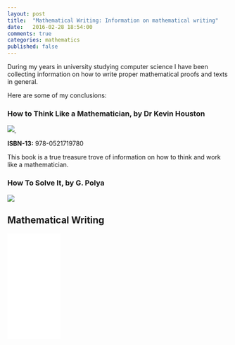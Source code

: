 ```yaml
---
layout: post
title:  "Mathematical Writing: Information on mathematical writing"
date:   2016-02-28 18:54:00
comments: true
categories: mathematics
published: false
---
```


During my years in university studying computer science I have been
collecting information on how to write proper mathematical proofs and
texts in general.

Here are some of my conclusions:

### How to Think Like a Mathematician, by Dr Kevin Houston
<a href="http://www.amazon.com/gp/product/052171978X/ref=as_li_tl?ie=UTF8&camp=1789&creative=9325&creativeASIN=052171978X&linkCode=as2&tag=zolomoncom-20&linkId=NWGDW7KY4O6MZQJ3"><img border="0" src="http://ws-na.amazon-adsystem.com/widgets/q?_encoding=UTF8&ASIN=052171978X&Format=_SL250_&ID=AsinImage&MarketPlace=US&ServiceVersion=20070822&WS=1&tag=zolomoncom-20" >
</a>
<img src="http://ir-na.amazon-adsystem.com/e/ir?t=zolomoncom-20&l=as2&o=1&a=052171978X" width="1" height="1" border="0" alt="" style="border:none !important; margin:0px !important;" />

**ISBN-13:** 978-0521719780

This book is a true treasure trove of information on how to think and work like a mathematician.

### How To Solve It, by G. Polya

<a  href="http://www.amazon.com/gp/product/069116407X/ref=as_li_tl?ie=UTF8&camp=1789&creative=9325&creativeASIN=069116407X&linkCode=as2&tag=zolomoncom-20&linkId=74RXM3DBKO55IIB5"><img border="0" src="http://ws-na.amazon-adsystem.com/widgets/q?_encoding=UTF8&ASIN=069116407X&Format=_SL250_&ID=AsinImage&MarketPlace=US&ServiceVersion=20070822&WS=1&tag=zolomoncom-20" ></a><img src="http://ir-na.amazon-adsystem.com/e/ir?t=zolomoncom-20&l=as2&o=1&a=069116407X" width="1" height="1" border="0" alt="" style="border:none !important; margin:0px !important;" />


## Mathematical Writing

<iframe style="width:120px;height:240px;" marginwidth="0" marginheight="0" scrolling="no" frameborder="0" src="//ws-na.amazon-adsystem.com/widgets/q?ServiceVersion=20070822&OneJS=1&Operation=GetAdHtml&MarketPlace=US&source=ac&ref=tf_til&ad_type=product_link&tracking_id=zolomoncom-20&marketplace=amazon&region=US&placement=B002PFJ5U4&asins=B002PFJ5U4&linkId=IWVHDFLLUKKLNXBU&show_border=true&link_opens_in_new_window=true">
</iframe>
